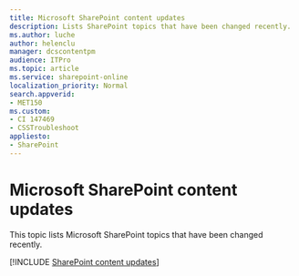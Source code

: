 ```yaml
---
title: Microsoft SharePoint content updates
description: Lists SharePoint topics that have been changed recently.
ms.author: luche
author: helenclu
manager: dcscontentpm
audience: ITPro
ms.topic: article
ms.service: sharepoint-online
localization_priority: Normal
search.appverid:
- MET150
ms.custom:
- CI 147469
- CSSTroubleshoot
appliesto:
- SharePoint
---
```

# Microsoft SharePoint content updates

This topic lists Microsoft SharePoint topics that have been changed recently.

[!INCLUDE [SharePoint content updates](../Hub/includes/sharepoint-content-updates.md)]
